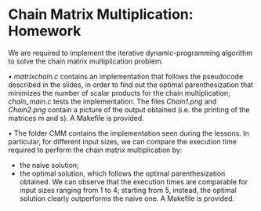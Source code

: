 # Chain Matrix Multiplication: Homework

We are required to implement the iterative dynamic-programming algorithm to solve the chain matrix multiplication problem.

•
*matrixchain.c* contains an implementation that follows the pseudocode described in the slides, in order to find out the optimal parenthesization that minimizes the number of scalar products for the chain multiplication; *chain_main.c* tests the implementation.
The files *Chain1.png* and *Chain2.png* contain a picture of the output obtained (i.e. the printing of the matrices m and s).
A Makefile is provided.


•
The folder CMM contains the implementation seen during the lessons.
In particular, for different input sizes, we can compare the execution time required to perform the chain matrix multiplication by:
- the naive solution;
- the optimal solution, which follows the optimal parenthesization obtained.
We can observe that the execution times are comparable for input sizes ranging from 1 to 4; starting from 5, instead, the optimal solution clearly outperforms the naive one.
A Makefile is provided.
